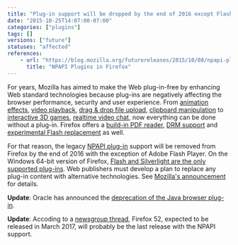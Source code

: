 ```yaml
---
title: "Plug-in support will be dropped by the end of 2016 except Flash"
date: "2015-10-25T14:07:00-07:00"
categories: ["plugins"]
tags: []
versions: ["future"]
statuses: "affected"
references:
    - url: "https://blog.mozilla.org/futurereleases/2015/10/08/npapi-plugins-in-firefox/"
      title: "NPAPI Plugins in Firefox"
---
```

For years, Mozilla has aimed to make the Web plug-in-free by enhancing Web standard technologies because plug-ins are negatively affecting the browser performance, security and user experience. From [animation effects](https://developer.mozilla.org/en-US/docs/Web/CSS/CSS_Animations/Using_CSS_animations), [video playback](https://developer.mozilla.org/en-US/docs/Web/Guide/HTML/Using_HTML5_audio_and_video), [drag & drop file upload](https://developer.mozilla.org/en-US/docs/Web/Guide/HTML/Drag_and_drop), [clipboard manipulation](https://hacks.mozilla.org/2015/09/flash-free-clipboard-for-the-web/) to [interactive 3D games](https://developer.mozilla.org/en-US/docs/Games), [realtime video chat](https://developer.mozilla.org/en-US/docs/Web/Guide/API/WebRTC), now everything can be done without a plug-in. Firefox offers a [build-in PDF reader](https://support.mozilla.org/en-US/kb/view-pdf-files-firefox-without-downloading-them), [DRM support](https://support.mozilla.org/en-US/kb/enable-drm) and [experimental Flash replacement](https://developer.mozilla.org/en-US/docs/Mozilla/Projects/Shumway) as well.

For that reason, the legacy [NPAPI plug-in](https://developer.mozilla.org/en-US/Add-ons/Plugins) support will be removed from Firefox by the end of 2016 with the exception of Adobe Flash Player. On the Windows 64-bit version of Firefox, [Flash and Silverlight are the only supported plug-ins](https://www.fxsitecompat.com/en-CA/docs/2015/64-bit-firefox-for-windows-is-officially-available-flash-and-silverlight-are-the-only-supported-plug-ins/). Web publishers must develop a plan to replace any plug-in content with alternative technologies. See [Mozilla's announcement](https://blog.mozilla.org/futurereleases/2015/10/08/npapi-plugins-in-firefox/) for details.

**Update**: Oracle has announced the [deprecation of the Java browser plug-in](https://blogs.oracle.com/java-platform-group/entry/moving_to_a_plugin_free).

**Update**: Accoding to a [newsgroup thread](https://groups.google.com/d/topic/mozilla.dev.tech.plugins/GwlsaOlMRrs/discussion), Firefox 52, expected to be released in March 2017, will probably be the last release with the NPAPI support.
